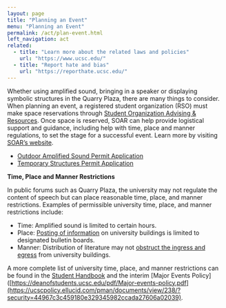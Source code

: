 ```yaml
---
layout: page
title: "Planning an Event"
menu: "Planning an Event"
permalink: /act/plan-event.html
left_navigation: act
related:
  - title: "Learn more about the related laws and policies"
    url: "https://www.ucsc.edu/"
  - title: "Report hate and bias"
    url: "https://reporthate.ucsc.edu/"
---
```


Whether using amplified sound, bringing in a speaker or displaying symbolic structures in the Quarry Plaza, there are many things to consider. When planning an event, a registered student organization (RSO) must make space reservations through [Student Organization Advising & Resources](http://soar.ucsc.edu/). Once space is reserved, SOAR can help provide logistical support and guidance, including help with time, place and manner regulations, to set the stage for a successful event. Learn more by visiting [SOAR’s website](https://soar.ucsc.edu/event-planning/index.html).

* [Outdoor Amplified Sound Permit Application](https://forms.gle/5DoDaHKPTue7VbzH7)
* [Temporary Structures Permit Application](https://forms.gle/LWTZSTPW5xryuFXc7) 

**Time, Place and Manner Restrictions**

In public forums such as Quarry Plaza, the university may not regulate the content of speech but can place reasonable time, place, and manner restrictions. Examples of permissible university time, place, and manner restrictions include:

- Time: Amplified sound is limited to certain hours. 
- Place: [Posting of information](https://someca.ucsc.edu/plan-your-project/protocols.html#posting-fliers) on university buildings is limited to designated bulletin boards.
- Manner: Distribution of literature may not [obstruct the ingress and egress](https://deanofstudents.ucsc.edu/student-conduct/student-handbook/100.003.pdf) from university buildings. 

A more complete list of university time, place, and manner restrictions can be found in the [Student Handbook](https://deanofstudents.ucsc.edu/student-conduct/student-handbook/index.html) and the interim [Major Events Policy]([https://deanofstudents.ucsc.edu/pdf/Major-events-policy.pdf](https://ucscpolicy.ellucid.com/pman/documents/view/238/?security=44967c3c459180e329345982ccada27606a02039).
